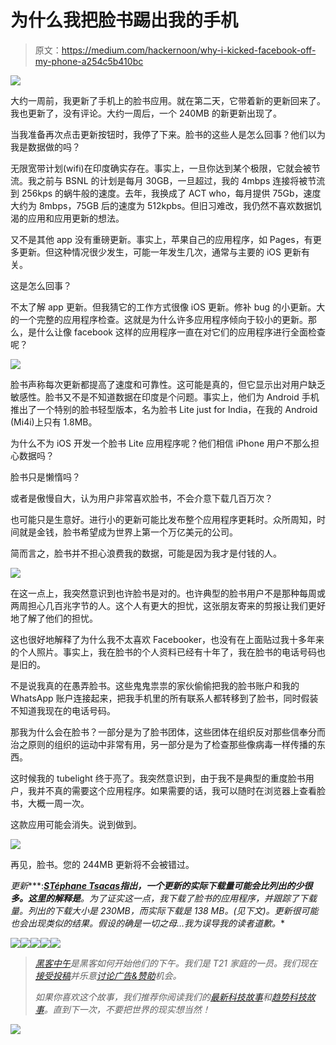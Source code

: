 # 为什么我把脸书踢出我的手机

> 原文：<https://medium.com/hackernoon/why-i-kicked-facebook-off-my-phone-a254c5b410bc>

![](img/d25ebf6bdc3d704d1c059e6572284162.png)

大约一周前，我更新了手机上的脸书应用。就在第二天，它带着新的更新回来了。我也更新了，没有评论。大约一周后，一个 240MB 的新更新出现了。

当我准备再次点击更新按钮时，我停了下来。脸书的这些人是怎么回事？他们以为我是数据做的吗？

无限宽带计划(wifi)在印度确实存在。事实上，一旦你达到某个极限，它就会被节流。我之前与 BSNL 的计划是每月 30GB，一旦超过，我的 4mbps 连接将被节流到 256kps 的蜗牛般的速度。去年，我换成了 ACT who，每月提供 75Gb，速度大约为 8mbps，75GB 后的速度为 512kpbs。但旧习难改，我仍然不喜欢数据饥渴的应用和应用更新的想法。

又不是其他 app 没有重磅更新。事实上，苹果自己的应用程序，如 Pages，有更多更新。但这种情况很少发生，可能一年发生几次，通常与主要的 iOS 更新有关。

这是怎么回事？

不太了解 app 更新。但我猜它的工作方式很像 iOS 更新。修补 bug 的小更新。大的一个完整的应用程序检查。这就是为什么许多应用程序倾向于较小的更新。那么，是什么让像 facebook 这样的应用程序一直在对它们的应用程序进行全面检查呢？

![](img/fb73960df9912279bd29323b882f3f3d.png)

脸书声称每次更新都提高了速度和可靠性。这可能是真的，但它显示出对用户缺乏敏感性。脸书又不是不知道数据在印度是个问题。事实上，他们为 Android 手机推出了一个特别的脸书轻型版本，名为脸书 Lite just for India，在我的 Android (Mi4i)上只有 1.8MB。

为什么不为 iOS 开发一个脸书 Lite 应用程序呢？他们相信 iPhone 用户不那么担心数据吗？

脸书只是懒惰吗？

或者是傲慢自大，认为用户非常喜欢脸书，不会介意下载几百万次？

也可能只是生意好。进行小的更新可能比发布整个应用程序更耗时。众所周知，时间就是金钱，脸书希望成为世界上第一个万亿美元的公司。

简而言之，脸书并不担心浪费我的数据，可能是因为我才是付钱的人。

![](img/e52d8bbd9344be6f7cf4e33f9a91e432.png)

在这一点上，我突然意识到也许脸书是对的。也许典型的脸书用户不是那种每周或两周担心几百兆字节的人。这个人有更大的担忧，这张朋友寄来的剪报让我们更好地了解了他们的担忧。

这也很好地解释了为什么我不太喜欢 Facebooker，也没有在上面贴过我十多年来的个人照片。事实上，我在脸书的个人资料已经有十年了，我在脸书的电话号码也是旧的。

不是说我真的在愚弄脸书。这些鬼鬼祟祟的家伙偷偷把我的脸书账户和我的 WhatsApp 账户连接起来，把我手机里的所有联系人都转移到了脸书，同时假装不知道我现在的电话号码。

那我为什么会在脸书？一部分是为了脸书团体，这些团体在组织反对那些信奉分而治之原则的组织的运动中非常有用，另一部分是为了检查那些像病毒一样传播的东西。

这时候我的 tubelight 终于亮了。我突然意识到，由于我不是典型的重度脸书用户，我并不真的需要这个应用程序。如果需要的话，我可以随时在浏览器上查看脸书，大概一周一次。

这款应用可能会消失。说到做到。

![](img/7a20578be0f18ce206c26e7ca1186786.png)

再见，脸书。您的 244MB 更新将不会被错过。

*更新****:***[*STéphane Tsacas*](https://medium.com/u/de563c9a312?source=post_page-----a254c5b410bc--------------------------------)*指出，一个更新的实际下载量可能会比列出的少很多。这里的解释是*[](http://stackoverflow.com/questions/34290490/ios-app-update-size-is-much-bigger-than-app-size)**。为了证实这一点，我下载了脸书的应用程序，并跟踪了下载量。列出的下载大小是 230MB，而实际下载是 138 MB。(见下文)。更新很可能也会出现类似的结果。假设的确是一切之母…我为误导我的读者道歉。**

*![](img/4e787815d6eeaf9228f6207be53890d6.png)**![](img/c77f55484e65bc208cee51fac335f7f8.png)**[![](img/50ef4044ecd4e250b5d50f368b775d38.png)](http://bit.ly/HackernoonFB)**[![](img/979d9a46439d5aebbdcdca574e21dc81.png)](https://goo.gl/k7XYbx)**[![](img/2930ba6bd2c12218fdbbf7e02c8746ff.png)](https://goo.gl/4ofytp)*

> *[黑客中午](http://bit.ly/Hackernoon)是黑客如何开始他们的下午。我们是 T21 家庭的一员。我们现在[接受投稿](http://bit.ly/hackernoonsubmission)并乐意[讨论广告&赞助](mailto:partners@amipublications.com)机会。*
> 
> *如果你喜欢这个故事，我们推荐你阅读我们的[最新科技故事](http://bit.ly/hackernoonlatestt)和[趋势科技故事](https://hackernoon.com/trending)。直到下一次，不要把世界的现实想当然！*

*![](img/be0ca55ba73a573dce11effb2ee80d56.png)*